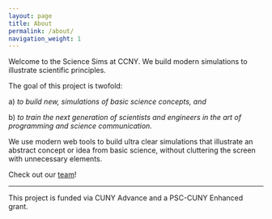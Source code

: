 ```yaml
---
layout: page
title: About
permalink: /about/
navigation_weight: 1
---
```


Welcome to the Science Sims at CCNY. We build modern simulations to illustrate scientific principles.

The goal of this project is twofold:

  a) _to build new, simulations of basic science concepts, and_

  b) _to train the next generation of scientists and engineers in the art of programming and science communication._

We use modern web tools to build ultra clear simulations that illustrate an abstract concept or idea from basic science, without cluttering the screen with unnecessary elements.

Check out our [team](/people/)!

-----

This project is funded via CUNY Advance and a PSC-CUNY Enhanced grant.
